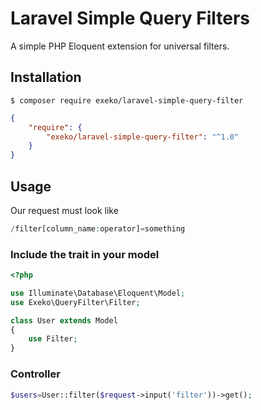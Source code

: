 # Laravel Simple Query Filters
A simple PHP Eloquent extension for universal filters.

## Installation

```
$ composer require exeko/laravel-simple-query-filter
```

```json
{
    "require": {
        "exeko/laravel-simple-query-filter": "^1.0"
    }
}
```

## Usage

Our request must look like

```php
/filter[column_name:operator]=something
```

### Include the trait in your model

```php
<?php

use Illuminate\Database\Eloquent\Model;
use Exeko\QueryFilter\Filter;

class User extends Model
{
    use Filter;
}
```

### Controller
```php
$users=User::filter($request->input('filter'))->get();
```
